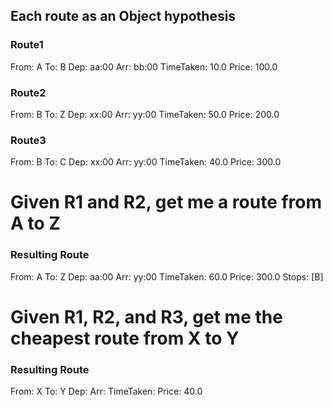 ## Each route as an Object hypothesis

### Route1
From: A
To:   B
Dep:  aa:00
Arr:  bb:00
TimeTaken: 10.0
Price: 100.0

### Route2
From: B
To:   Z
Dep:  xx:00
Arr:  yy:00
TimeTaken: 50.0
Price: 200.0

### Route3
From: B
To:   C
Dep:  xx:00
Arr:  yy:00
TimeTaken: 40.0
Price: 300.0

# Given R1 and R2, get me a route from A to Z
### Resulting Route
From: A
To: Z
Dep: aa:00
Arr: yy:00
TimeTaken: 60.0
Price: 300.0
Stops: [B]

# Given R1, R2, and R3, get me the cheapest route from X to Y
### Resulting Route
From: X
To: Y
Dep:
Arr:
TimeTaken:
Price: 40.0
